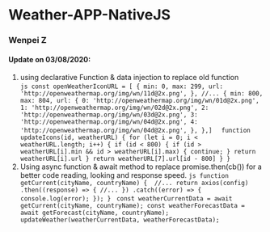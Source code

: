 # Weather-APP-NativeJS

### Wenpei Z

#### Update on 03/08/2020:
  1. using declarative Function & data injection to replace old function<br>
          ``` js
          const openWeatherIconURL = [
            {
              min: 0,
              max: 299,
              url: 'http://openweathermap.org/img/wn/11d@2x.png',
            },
            //...
            {
              min: 800,
              max: 804,
              url: {
                0: 'http://openweathermap.org/img/wn/01d@2x.png',
                1: 'http://openweathermap.org/img/wn/02d@2x.png',
                2: 'http://openweathermap.org/img/wn/03d@2x.png',
                3: 'http://openweathermap.org/img/wn/04d@2x.png',
                4: 'http://openweathermap.org/img/wn/04d@2x.png',
              },
            },]
          ```
          ```  
          function updateIcons(id, weatherURL) {
            for (let i = 0; i < weatherURL.length; i++) {
              if (id < 800) {
                if (id > weatherURL[i].min && id > weatherURL[i].max) {
                  continue;
                }
                return weatherURL[i].url
              }
              return weatherURL[7].url[id - 800]
            }
          }
          ```
  2. Using async function & await method to replace promise.then(cb()) for a better code reading, looking and response speed.
          ```js
          function getCurrent(cityName, countryName) { 
            //...
            return axios(config)
            .then((response) => {
              //...
            })
            .catch((error) => {
              console.log(error);
            });
          }
          ```
          ```
          const weatherCurrentData = await getCurrent(cityName, countryName);
          const weatherForecastData = await getForecast(cityName, countryName);
          updateWeather(weatherCurrentData, weatherForecastData);
          ```
